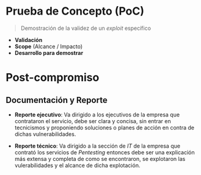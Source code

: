 # Prueba de Concepto (PoC)

> Demostración de la validez de un *exploit* específico

- **Validación**
- **Scope** (Alcance / Impacto)
- **Desarrollo para demostrar**

# Post-compromiso

## Documentación y Reporte

- **Reporte ejecutivo**: Va dirigido a los ejecutivos de la empresa que contrataron el servicio, debe ser clara y concisa, sin entrar en tecnicismos y proponiendo soluciones o planes de acción en contra de dichas vulnerabilidades.

- **Reporte técnico**: Va dirigido a la sección de *IT* de la empresa que contrató los servicios de *Pentesting* entonces debe ser una explicación más extensa y completa de como se encontraron, se explotaron las vulerabilidades y el alcance de dicha explotación.